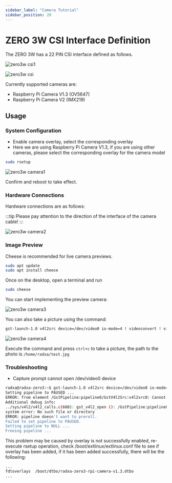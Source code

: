 ```yaml
---
sidebar_label: "Camera Tutorial"
sidebar_position: 20
---
```


# ZERO 3W CSI Interface Definition

The ZERO 3W has a 22 PIN CSI interface defined as follows.

![zero3w csi1 ](/img/zero/zero3w/zero3w-csi1.webp)

![zero3w csi ](/img/zero/zero3w/zero3w-csi.webp)

Currently supported cameras are:

- Raspberry Pi Camera V1.3 (OV5647)
- Raspberry Pi Camera V2 (IMX219)

## Usage

### System Configuration

- Enable camera overlay, select the corresponding overlay
- Here we are using Raspberry Pi Camera V1.3, if you are using other cameras, please select the corresponding overlay for the camera model

```bash
sudo rsetup
```

![zero3w camera1 ](/img/zero/zero3w/zero3w-camera1.webp)

Confirm and reboot to take effect.

### Hardware Connections

Hardware connections are as follows:

:::tip
Please pay attention to the direction of the interface of the camera cable!
:::

![zero3w camera2 ](/img/zero/zero3w/zero3w-camera2.webp)

### Image Preview

Cheese is recommended for live camera previews.

```bash
sudo apt update
sudo apt install cheese
```

Once on the desktop, open a terminal and run

```bash
sudo cheese
```

You can start implementing the preview camera:

![zero3w camera3 ](/img/zero/zero3w/zero3w-camera3.webp)

You can also take a picture using the command:

```bash
gst-launch-1.0 v4l2src device=/dev/video0 io-mode=4 ! videoconvert ! video/x-raw,format=NV12,width=1920,height=1080 ! jpegenc ! multifilesink location=/home/radxa/test.jpg
```

![zero3w camera4 ](/img/zero/zero3w/zero3w-camera4.webp)

Execute the command and press `ctrl+c` to take a picture, the path to the photo is `/home/radxa/test.jpg`

### Troubleshooting

- Capture prompt cannot open /dev/video0 device

```bash
radxa@radxa-zero3:~$ gst-launch-1.0 v4l2src device=/dev/video0 io-mode=4 ! videoconvert ! video/x-raw,format=NV12,width=1920,height=1080 ! jpegenc ! multifilesink location=/home/radxa/test.jpg
Setting pipeline to PAUSED ...
ERROR: from element /GstPipeline:pipeline0/GstV4l2Src:v4l2src0: Cannot identify device '/dev/video0'.
Additional debug info:
../sys/v4l2/v4l2_calls.c(608): gst_v4l2_open (): /GstPipeline:pipeline0/GstV4l2Src:v4l2src0:
system error: No such file or directory
ERROR: pipeline doesn't want to preroll.
Failed to set pipeline to PAUSED.
Setting pipeline to NULL ...
Freeing pipeline ...
```

This problem may be caused by overlay is not successfully enabled, re-execute rsetup operation, check /boot/extlinux/extlinux.conf file to see if overlay has been added, if it has been added successfully, there will be the following:

```bash
...
fdtoverlays  /boot/dtbo/radxa-zero3-rpi-camera-v1.3.dtbo
...
```
